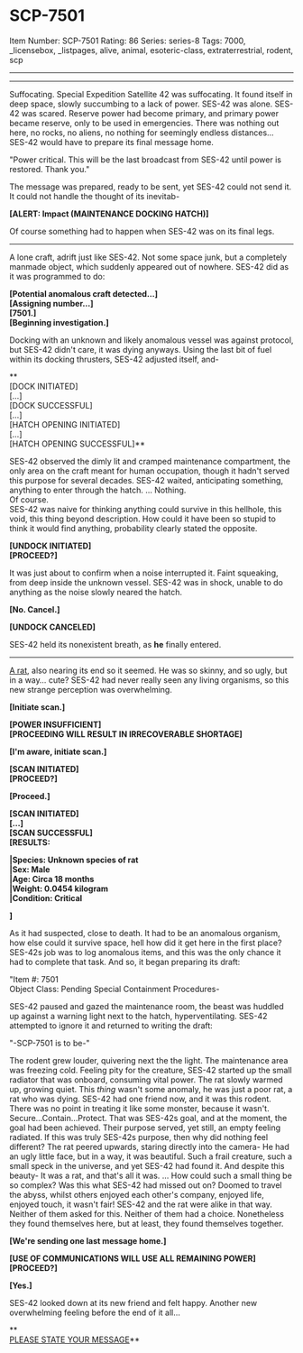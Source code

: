 # SCP-7501
Item Number: SCP-7501
Rating: 86
Series: series-8
Tags: 7000, _licensebox, _listpages, alive, animal, esoteric-class, extraterrestrial, rodent, scp

---

* * *
Suffocating.
Special Expedition Satellite 42 was suffocating. It found itself in deep space, slowly succumbing to a lack of power. SES-42 was alone. SES-42 was scared.
Reserve power had become primary, and primary power became reserve, only to be used in emergencies. There was nothing out here, no rocks, no aliens, no nothing for seemingly endless distances…
SES-42 would have to prepare its final message home.  
  
"Power critical. This will be the last broadcast from SES-42 until power is restored. Thank you."  
  
The message was prepared, ready to be sent, yet SES-42 could not send it. It could not handle the thought of its inevitab-
  
**[ALERT: Impact (MAINTENANCE DOCKING HATCH)]**  

Of course something had to happen when SES-42 was on its final legs.
* * *
A lone craft, adrift just like SES-42. Not some space junk, but a completely manmade object, which suddenly appeared out of nowhere. SES-42 did as it was programmed to do:
  
**[Potential anomalous craft detected…]**  
**[Assigning number…]**  
**[7501.]**  
**[Beginning investigation.]**  

Docking with an unknown and likely anomalous vessel was against protocol, but SES-42 didn't care, it was dying anyways. Using the last bit of fuel within its docking thrusters, SES-42 adjusted itself, and-
  
**  
[DOCK INITIATED]  
[…]  
[DOCK SUCCESSFUL]  
[…]  
[HATCH OPENING INITIATED]  
[…]  
[HATCH OPENING SUCCESSFUL]**  

SES-42 observed the dimly lit and cramped maintenance compartment, the only area on the craft meant for human occupation, though it hadn't served this purpose for several decades. SES-42 waited, anticipating something, anything to enter through the hatch.
…
Nothing.  
Of course.  
SES-42 was naive for thinking anything could survive in this hellhole, this void, this thing beyond description. How could it have been so stupid to think it would find anything, probability clearly stated the opposite.
  
**[UNDOCK INITIATED]**  
**[PROCEED?]**  

It was just about to confirm when a noise interrupted it. Faint squeaking, from deep inside the unknown vessel. SES-42 was in shock, unable to do anything as the noise slowly neared the hatch.
  
**[No. Cancel.]**  
  
  
**[UNDOCK CANCELED]**  

SES-42 held its nonexistent breath, as **he** finally entered.
* * *
[A rat](https://scp-wiki.wikidot.com/rat-non-satiata), also nearing its end so it seemed. He was so skinny, and so ugly, but in a way… cute? SES-42 had never really seen any living organisms, so this new strange perception was overwhelming.
  
**[Initiate scan.]**  
  
  
**[POWER INSUFFICIENT]**  
**[PROCEEDING WILL RESULT IN IRRECOVERABLE SHORTAGE]**  
  
  
**[I'm aware, initiate scan.]**  
  
  
**[SCAN INITIATED]**  
**[PROCEED?]**  
  
  
**[Proceed.]**  
  
  
**[SCAN INITIATED]**  
**[…]**  
**[SCAN SUCCESSFUL]**  
**[RESULTS:**  

  
  

**|Species: Unknown species of rat  
|Sex: Male  
|Age: Circa 18 months  
|Weight: 0.0454 kilogram  
|Condition: Critical**
  
**]**  
  
As it had suspected, close to death. It had to be an anomalous organism, how else could it survive space, hell how did it get here in the first place? SES-42s job was to log anomalous items, and this was the only chance it had to complete that task. 
And so, it began preparing its draft:
  
"Item #: 7501  
Object Class: Pending
Special Containment Procedures-  

SES-42 paused and gazed the maintenance room, the beast was huddled up against a warning light next to the hatch, hyperventilating. SES-42 attempted to ignore it and returned to writing the draft:
  
"-SCP-7501 is to be-"  

The rodent grew louder, quivering next the the light. The maintenance area was freezing cold. Feeling pity for the creature, SES-42 started up the small radiator that was onboard, consuming vital power.
The rat slowly warmed up, growing quiet. This _thing_ wasn't some anomaly, he was just a poor rat, a rat who was dying. SES-42 had one friend now, and it was this rodent. There was no point in treating it like some monster, because it wasn't.
Secure…Contain…Protect. That was SES-42s goal, and at the moment, the goal had been achieved. Their purpose served, yet still, an empty feeling radiated. If this was truly SES-42s purpose, then why did nothing feel different?
The rat peered upwards, staring directly into the camera-
He had an ugly little face, but in a way, it was beautiful. Such a frail creature, such a small speck in the universe, and yet SES-42 had found it.
And despite this beauty-
It was a rat, and that's all it was.
…
How could such a small thing be so complex? Was this what SES-42 had missed out on? Doomed to travel the abyss, whilst others enjoyed each other's company, enjoyed life, enjoyed touch, it wasn't fair!
SES-42 and the rat were alike in that way. Neither of them asked for this. Neither of them had a choice. Nonetheless they found themselves here, but at least, they found themselves together.
  
**[We're sending one last message home.]**  
  
  
**[USE OF COMMUNICATIONS WILL USE ALL REMAINING POWER]**  
**[PROCEED?]**  
  
  
**[Yes.]**  

SES-42 looked down at its new friend and felt happy. Another new overwhelming feeling before the end of it all…
  
**  
[PLEASE STATE YOUR MESSAGE](https://scp-wiki.wikidot.com/scp-7501/offset/1)**  